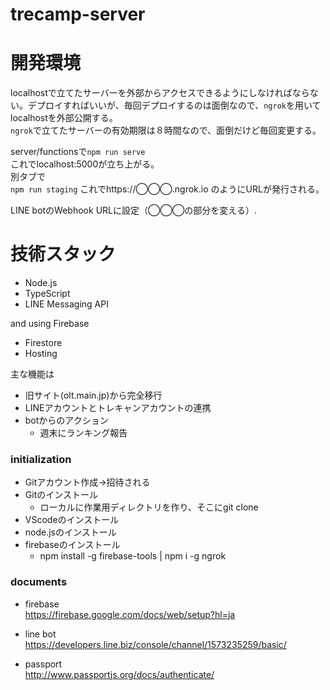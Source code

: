 # trecamp-server

  
# 開発環境
localhostで立てたサーバーを外部からアクセスできるようにしなければならない。デプロイすればいいが、毎回デプロイするのは面倒なので、`ngrok`を用いてlocalhostを外部公開する。  
`ngrok`で立てたサーバーの有効期限は８時間なので、面倒だけど毎回変更する。

server/functionsで`npm run serve`  
これでlocalhost:5000が立ち上がる。  
別タブで  
`npm run staging`
これでhttps://◯◯◯.ngrok.io のようにURLが発行される。

LINE botのWebhook URLに設定（◯◯◯の部分を変える）.

# 技術スタック
- Node.js
- TypeScript
- LINE Messaging API

and using Firebase
- Firestore
- Hosting

主な機能は
- 旧サイト(olt.main.jp)から完全移行
- LINEアカウントとトレキャンアカウントの連携
- botからのアクション
  - 週末にランキング報告


### initialization
- Gitアカウント作成→招待される
- Gitのインストール
    - ローカルに作業用ディレクトリを作り、そこにgit clone
- VScodeのインストール
- node.jsのインストール
- firebaseのインストール
    - npm install -g firebase-tools | npm i -g ngrok

### documents

- firebase  
https://firebase.google.com/docs/web/setup?hl=ja

- line bot  
https://developers.line.biz/console/channel/1573235259/basic/

- passport  
http://www.passportjs.org/docs/authenticate/
